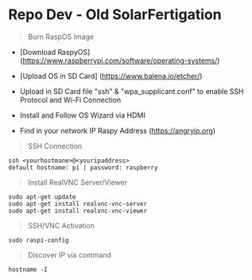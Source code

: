 # Repo Dev - Old SolarFertigation 

> Burn RaspOS Image
- [Download RaspyOS] (https://www.raspberrypi.com/software/operating-systems/)
- [Upload OS in SD Card] (https://www.balena.io/etcher/)

- Upload in SD Card file "ssh" & "wpa_supplicant.conf" to enable SSH Protocol and Wi-Fi Connection
- Install and Follow OS Wizard via HDMI
- Find in your network IP Raspy Address (https://angryip.org)

> SSH Connection
```
ssh <yourhostmane>@<youripaddress>
default hostname: pi | password: raspberry
```
> Install RealVNC Server/Viewer
```
sudo apt-get update
sudo apt-get install realvnc-vnc-server
sudo apt-get install realvnc-vnc-viewer
```
> SSH/VNC Activation
```
sudo raspi-config
```
> Discover IP via command 
```
hostname -I
```
